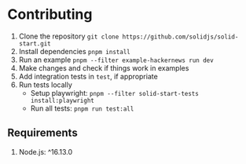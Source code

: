 # Contributing

1. Clone the repository
   `git clone https://github.com/solidjs/solid-start.git`
2. Install dependencies
   `pnpm install`
3. Run an example
   `pnpm --filter example-hackernews run dev`
4. Make changes and check if things work in examples
5. Add integration tests in `test`, if appropriate
6. Run tests locally
   - Setup playwright: `pnpm --filter solid-start-tests install:playwright`
   - Run all tests: `pnpm run test:all`

## Requirements

1. Node.js: ^16.13.0
